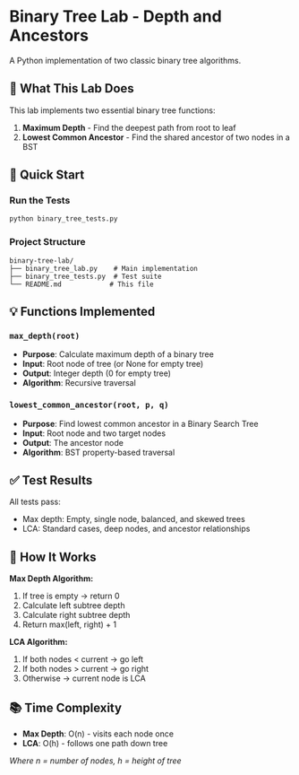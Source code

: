 # Binary Tree Lab - Depth and Ancestors

A Python implementation of two classic binary tree algorithms.

## 🎯 What This Lab Does

This lab implements two essential binary tree functions:

1. **Maximum Depth** - Find the deepest path from root to leaf
2. **Lowest Common Ancestor** - Find the shared ancestor of two nodes in a BST

## 🚀 Quick Start

### Run the Tests
```bash
python binary_tree_tests.py
```

### Project Structure
```
binary-tree-lab/
├── binary_tree_lab.py    # Main implementation
├── binary_tree_tests.py  # Test suite
└── README.md            # This file
```

## 💡 Functions Implemented

### `max_depth(root)`
- **Purpose**: Calculate maximum depth of a binary tree
- **Input**: Root node of tree (or None for empty tree)
- **Output**: Integer depth (0 for empty tree)
- **Algorithm**: Recursive traversal

### `lowest_common_ancestor(root, p, q)`
- **Purpose**: Find lowest common ancestor in a Binary Search Tree
- **Input**: Root node and two target nodes
- **Output**: The ancestor node
- **Algorithm**: BST property-based traversal

## ✅ Test Results
All tests pass:
- Max depth: Empty, single node, balanced, and skewed trees
- LCA: Standard cases, deep nodes, and ancestor relationships

## 🔧 How It Works

**Max Depth Algorithm:**
1. If tree is empty → return 0
2. Calculate left subtree depth
3. Calculate right subtree depth  
4. Return max(left, right) + 1

**LCA Algorithm:**
1. If both nodes < current → go left
2. If both nodes > current → go right
3. Otherwise → current node is LCA

## 📚 Time Complexity
- **Max Depth**: O(n) - visits each node once
- **LCA**: O(h) - follows one path down tree

*Where n = number of nodes, h = height of tree*